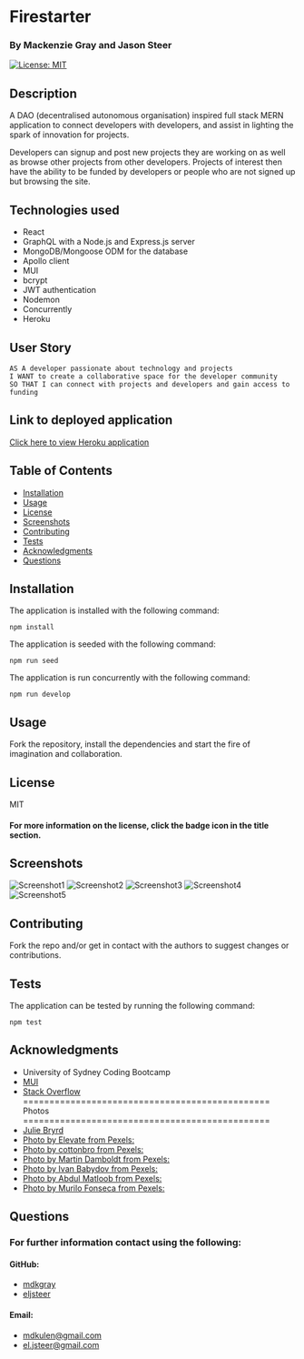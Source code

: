 # Firestarter

### By Mackenzie Gray and Jason Steer

[![License: MIT](https://img.shields.io/badge/License-MIT-yellow.svg)](https://opensource.org/licenses/MIT)

## Description

A DAO (decentralised autonomous organisation) inspired full stack MERN application to connect developers with developers, and assist in lighting the spark of innovation for projects. 

Developers can signup and post new projects they are working on as well as browse other projects from other developers. Projects of interest then have the ability to be funded by developers or people who are not signed up but browsing the site. 

## Technologies used

- React
- GraphQL with a Node.js and Express.js server
- MongoDB/Mongoose ODM for the database
- Apollo client 
- MUI
- bcrypt 
- JWT authentication
- Nodemon
- Concurrently
- Heroku

## User Story 
```
AS A developer passionate about technology and projects  
I WANT to create a collaborative space for the developer community  
SO THAT I can connect with projects and developers and gain access to funding  
```
## Link to deployed application

[Click here to view Heroku application](https://firestarter.herokuapp.com/)

## Table of Contents

* [Installation](#Installation)
* [Usage](#Usage)
* [License](#License)
* [Screenshots](#Screenshots)
* [Contributing](#Contributing)
* [Tests](#Tests)
* [Acknowledgments](#Acknowledgments)
* [Questions](#Questions)

## Installation 

The application is installed with the following command: 

`npm install` 

The application is seeded with the following command:

`npm run seed`

The application is run concurrently with the following command: 

`npm run develop`

## Usage

Fork the repository, install the dependencies and start the fire of imagination and collaboration. 

## License

MIT

#### For more information on the license, click the badge icon in the title section.

## Screenshots

![Screenshot1](./client/public/assets/images/screenshots/fireStarterHomePage.jpg)
![Screenshot2](./client/public/assets/images/screenshots/discoverpage.png)
![Screenshot3](./client/public/assets/images/screenshots/fireStarterLogin.jpg)
![Screenshot4](./client/public/assets/images/screenshots/profilepage.png)
![Screenshot5](./client/public/assets/images/screenshots/fireStarterResponsive.jpg)

## Contributing

Fork the repo and/or get in contact with the authors to suggest changes or contributions. 

## Tests

The application can be tested by running the following command:

`npm test`

## Acknowledgments

- University of Sydney Coding Bootcamp
- [MUI](https://mui.com/)
- [Stack Overflow](https://stackoverflow.com/)
===============================================
Photos
===============================================
- [Julie Bryrd](https://www.artstation.com/artwork/O9dek)
- [Photo by Elevate from Pexels:](ttps://www.pexels.com/photo/brown-wooden-barrel-1267358/)
- [Photo by cottonbro from Pexels:](https://www.pexels.com/photo/photo-of-person-holding-a-handgun-7265995/)
- [Photo by Martin Damboldt from Pexels:](https://www.pexels.com/photograyscale-photo-of-group-of-horse-with-carriage-running-on-body-of-water-802861/)
- [Photo by Ivan Babydov from Pexels:](https://www.pexels.com/photo/gold-bitcoin-coin-on-background-of-growth-chart-7788009/)
- [Photo by Abdul Matloob from Pexels:](https://www.pexels.com/photo/blue-topaz-13303468/)
- [Photo by Murilo Fonseca from Pexels:](https://www.pexels.com/photo/wood-love-art-dark-10582459/)



## Questions

### For further information contact using the following:

#### GitHub: 

* [mdkgray](https://github.com/mdkgray)
* [eljsteer](https://github.com/eljsteer)

#### Email: 
* mdkulen@gmail.com 
* el.jsteer@gmail.com
